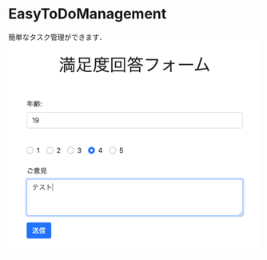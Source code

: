 # EasyToDoManagement
簡単なタスク管理ができます．
![img1](https://github.com/MikamiTetsuro365/SpringBootTraining/blob/master/img/01.png)
